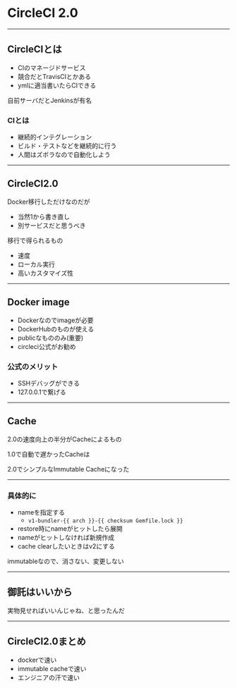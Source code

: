 # CircleCI 2.0

---

## CircleCIとは
- CIのマネージドサービス
- 競合だとTravisCIとかある
- ymlに適当書いたらCIできる

自前サーバだとJenkinsが有名

### CIとは
- 継続的インテグレーション
- ビルド・テストなどを継続的に行う
- 人間はズボラなので自動化しよう

---

## CircleCI2.0
Docker移行しただけなのだが

- 当然1から書き直し
- 別サービスだと思うべき

移行で得られるもの

- 速度
- ローカル実行
- 高いカスタマイズ性

---

## Docker image
- Dockerなのでimageが必要
- DockerHubのものが使える
- publicなもののみ(重要)
- circleci公式がお勧め

### 公式のメリット
- SSHデバッグができる
- 127.0.0.1で繋げる

---

## Cache
2.0の速度向上の半分がCacheによるもの

1.0で自動で遅かったCacheは

2.0でシンプルなImmutable Cacheになった

---

### 具体的に
- nameを指定する
  - `v1-bundler-{{ arch }}-{{ checksum Gemfile.lock }}`
- restore時にnameがヒットしたら展開
- nameがヒットしなければ新規作成
- cache clearしたいときはv2にする

immutableなので、消さない、変更しない

---

## 御託はいいから
実物見せればいいんじゃね、と思ったんだ

---

## CircleCI2.0まとめ
- dockerで速い
- immutable cacheで速い
- エンジニアの汗で速い
